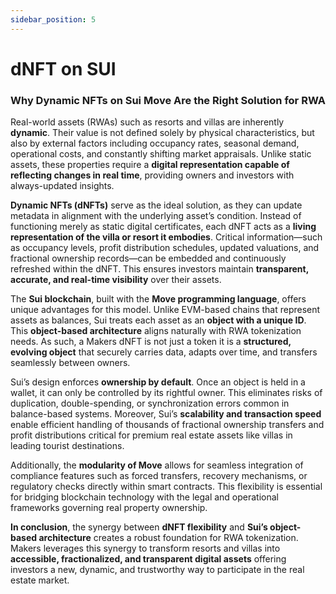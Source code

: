 ```yaml
---
sidebar_position: 5
---
```


# dNFT on SUI

### Why Dynamic NFTs on Sui Move Are the Right Solution for RWA

Real-world assets (RWAs) such as resorts and villas are inherently **dynamic**. Their value is not defined solely by physical characteristics, but also by external factors including occupancy rates, seasonal demand, operational costs, and constantly shifting market appraisals. Unlike static assets, these properties require a **digital representation capable of reflecting changes in real time**, providing owners and investors with always-updated insights.

**Dynamic NFTs (dNFTs)** serve as the ideal solution, as they can update metadata in alignment with the underlying asset’s condition. Instead of functioning merely as static digital certificates, each dNFT acts as a **living representation of the villa or resort it embodies**. Critical information—such as occupancy levels, profit distribution schedules, updated valuations, and fractional ownership records—can be embedded and continuously refreshed within the dNFT. This ensures investors maintain **transparent, accurate, and real-time visibility** over their assets.

The **Sui blockchain**, built with the **Move programming language**, offers unique advantages for this model. Unlike EVM-based chains that represent assets as balances, Sui treats each asset as an **object with a unique ID**. This **object-based architecture** aligns naturally with RWA tokenization needs. As such, a Makers dNFT is not just a token it is a **structured, evolving object** that securely carries data, adapts over time, and transfers seamlessly between owners.

Sui’s design enforces **ownership by default**. Once an object is held in a wallet, it can only be controlled by its rightful owner. This eliminates risks of duplication, double-spending, or synchronization errors common in balance-based systems. Moreover, Sui’s **scalability and transaction speed** enable efficient handling of thousands of fractional ownership transfers and profit distributions critical for premium real estate assets like villas in leading tourist destinations.

Additionally, the **modularity of Move** allows for seamless integration of compliance features such as forced transfers, recovery mechanisms, or regulatory checks directly within smart contracts. This flexibility is essential for bridging blockchain technology with the legal and operational frameworks governing real property ownership.

**In conclusion**, the synergy between **dNFT flexibility** and **Sui’s object-based architecture** creates a robust foundation for RWA tokenization. Makers leverages this synergy to transform resorts and villas into **accessible, fractionalized, and transparent digital assets** offering investors a new, dynamic, and trustworthy way to participate in the real estate market.